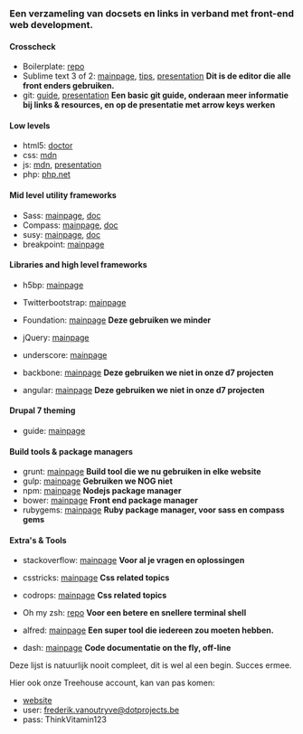 ### Een verzameling van docsets en links in verband met front-end web development.

#### Crosscheck

* Boilerplate: [repo](https://github.com/Crosscheck/drupal-theme-boilerplate)
* Sublime text 3 of 2: [mainpage](http://www.sublimetext.com/), [tips](https://blog.generalassemb.ly/sublime-text-3-tips-tricks-shortcuts/), [presentation](http://rob-bar.github.io/presentations/sublime_text_3/index.html) **Dit is de editor die alle front enders gebruiken.**
* git: [guide](http://rogerdudler.github.io/git-guide/), [presentation](http://rob-bar.github.io/presentations/10_things_you_didnt_know_about_git/#/) **Een basic git guide, onderaan meer informatie bij links & resources, en op de presentatie met arrow keys werken**

#### Low levels

* html5: [doctor](http://html5doctor.com/)
* css: [mdn](https://developer.mozilla.org/en-US/docs/Web/CSS)
* js: [mdn](https://developer.mozilla.org/en-US/docs/Web/JavaScript), [presentation](http://rob-bar.github.io/presentations/javascript_things_you_should_know/presentation.html#/)
* php: [php.net](http://php.net/)

#### Mid level utility frameworks

* Sass: [mainpage](http://sass-lang.com/), [doc](http://sass-lang.com/guide)
* Compass: [mainpage](http://compass-style.org/), [doc](http://compass-style.org/help/)
* susy: [mainpage](http://susy.oddbird.net/), [doc](http://susydocs.oddbird.net/en/latest/)
* breakpoint: [mainpage](http://breakpoint-sass.com/)

#### Libraries and high level frameworks

* h5bp: [mainpage](http://html5boilerplate.com/)
* Twitterbootstrap: [mainpage](http://getbootstrap.com/)
* Foundation: [mainpage](http://foundation.zurb.com/) **Deze gebruiken we minder**

* jQuery: [mainpage](http://jquery.com/)
* underscore: [mainpage](http://underscorejs.org/)
* backbone: [mainpage](http://backbonejs.org/) **Deze gebruiken we niet in onze d7 projecten**
* angular: [mainpage](https://angularjs.org/) **Deze gebruiken we niet in onze d7 projecten**

#### Drupal 7 theming

* guide: [mainpage](http://themery.com/dgd7)

#### Build tools & package managers

* grunt: [mainpage](http://gruntjs.com/) **Build tool die we nu gebruiken in elke website**
* gulp: [mainpage](http://gulpjs.com/) **Gebruiken we NOG niet**
* npm: [mainpage](https://www.npmjs.org/) **Nodejs package manager**
* bower: [mainpage](http://bower.io/) **Front end package manager**
* rubygems: [mainpage](http://rubygems.org/) **Ruby package manager, voor sass en compass gems**

#### Extra's & Tools

* stackoverflow: [mainpage](http://stackoverflow.com/) **Voor al je vragen en oplossingen**
* csstricks: [mainpage](http://css-tricks.com/) **Css related topics**
* codrops: [mainpage](http://tympanus.net/codrops/) **Css related topics**

* Oh my zsh: [repo](https://github.com/robbyrussell/oh-my-zsh) **Voor een betere en snellere terminal shell**
* alfred: [mainpage](http://www.alfredapp.com/) **Een super tool die iedereen zou moeten hebben.**
* dash: [mainpage](http://kapeli.com/dash) **Code documentatie on the fly, off-line**


Deze lijst is natuurlijk nooit compleet, dit is wel al een begin. Succes ermee.

Hier ook onze Treehouse account, kan van pas komen:

* [website](http://teamtreehouse.com)
* user: frederik.vanoutryve@dotprojects.be
* pass: ThinkVitamin123
